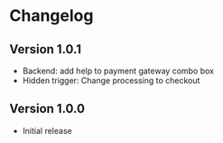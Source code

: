 Changelog
=========

Version 1.0.1
-------------

 - Backend: add help to payment gateway combo box
 - Hidden trigger: Change processing to checkout

Version 1.0.0
-------------

 - Initial release
